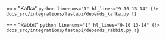 === "Kafka"
    ```python linenums="1" hl_lines="9-10 13-14"
    {!> docs_src/integrations/fastapi/depends_kafka.py !}
    ```

=== "Rabbit"
    ```python linenums="1" hl_lines="9-10 13-14"
    {!> docs_src/integrations/fastapi/depends_rabbit.py !}
    ```